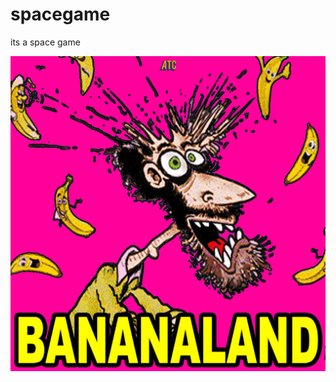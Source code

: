 # spacegame
its a space game


![alt text](https://raw.githubusercontent.com/gooogus/spacegame/master/ATC-BANANALAND-PODCAST.jpg)
